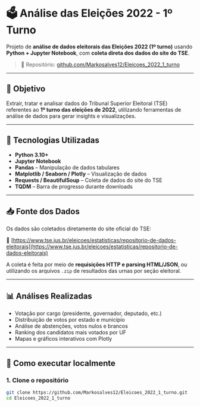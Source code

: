 # 🗳️ Análise das Eleições 2022 - 1º Turno

Projeto de **análise de dados eleitorais das Eleições 2022 (1º turno)** usando **Python + Jupyter Notebook**, com **coleta direta dos dados do site do TSE**.

> 🔗 Repositório: [github.com/Markosalves12/Eleicoes_2022_1_turno](https://github.com/Markosalves12/Eleicoes_2022_1_turno.git)

---

## 📌 Objetivo

Extrair, tratar e analisar dados do Tribunal Superior Eleitoral (TSE) referentes ao **1º turno das eleições de 2022**, utilizando ferramentas de análise de dados para gerar insights e visualizações.

---

## 🧰 Tecnologias Utilizadas

- **Python 3.10+**
- **Jupyter Notebook**
- **Pandas** – Manipulação de dados tabulares
- **Matplotlib / Seaborn / Plotly** – Visualização de dados
- **Requests / BeautifulSoup** – Coleta de dados do site do TSE
- **TQDM** – Barra de progresso durante downloads

---


## 📥 Fonte dos Dados

Os dados são coletados diretamente do site oficial do TSE:

📎 [https://www.tse.jus.br/eleicoes/estatisticas/repositorio-de-dados-eleitorais](https://www.tse.jus.br/eleicoes/estatisticas/repositorio-de-dados-eleitorais)

A coleta é feita por meio de **requisições HTTP e parsing HTML/JSON**, ou utilizando os arquivos `.zip` de resultados das urnas por seção eleitoral.

---

## 📊 Análises Realizadas

- Votação por cargo (presidente, governador, deputado, etc.)
- Distribuição de votos por estado e município
- Análise de abstenções, votos nulos e brancos
- Ranking dos candidatos mais votados por UF
- Mapas e gráficos interativos com Plotly

---

## 🚀 Como executar localmente

### 1. Clone o repositório

```bash
git clone https://github.com/Markosalves12/Eleicoes_2022_1_turno.git
cd Eleicoes_2022_1_turno
